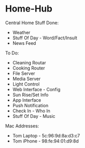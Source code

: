 Home-Hub
========

Central Home Stuff
Done:
- Weather
- Stuff Of Day - Word/Fact/Insult
- News Feed

To Do:
- Cleaning Routar
- Cooking Router
- File Server
- Media Server
- Light Control
- Web Interface - Config
- Sun Rise/Set Info
- App Interface
- Push Notification
- Check In - Who In
- Stuff Of Day - Music


Mac Addresses:
- Tom Laptop - 5c:96:9d:8a:d3:c7
- Tom iPhone - 98:fe:94:01:d9:8d
